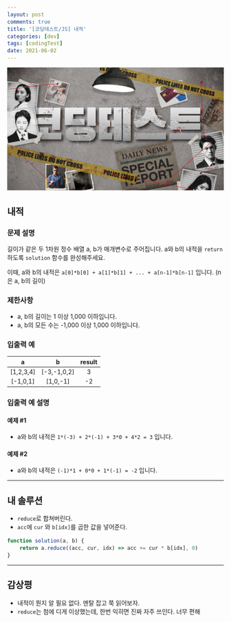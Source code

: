 ```yaml
---
layout: post
comments: true
title: '[코딩테스트/JS] 내적'
categories: [dev]
tags: [codingTest]
date: 2021-06-02
---
```

![headerimg](/assets/img/subcate/coding.png)

## 내적

### 문제 설명
길이가 같은 두 1차원 정수 배열 a, b가 매개변수로 주어집니다. a와 b의 내적을 `return` 하도록 `solution` 함수를 완성해주세요.

이때, a와 b의 내적은 `a[0]*b[0] + a[1]*b[1] + ... + a[n-1]*b[n-1]` 입니다. (n은 a, b의 길이)

### 제한사항
* a, b의 길이는 1 이상 1,000 이하입니다.
* a, b의 모든 수는 -1,000 이상 1,000 이하입니다.

### 입출력 예

|a|	b | result |
|:---:|:---:|:---:|
|[1,2,3,4]|	[-3,-1,0,2]|	3|
|[-1,0,1]|	[1,0,-1]|	-2|

### 입출력 예 설명
#### 예제 #1
* a와 b의 내적은 `1*(-3) + 2*(-1) + 3*0 + 4*2 = 3` 입니다.

#### 예제 #2
* a와 b의 내적은 `(-1)*1 + 0*0 + 1*(-1) = -2` 입니다.

<hr/>

## 내 솔루션
* `reduce`로 합쳐버린다.
* `acc`에 `cur` 와 `b[idx]`를 곱한 값을 넣어준다.

```javascript
function solution(a, b) {
	return a.reduce((acc, cur, idx) => acc += cur * b[idx], 0)
}
```

<hr/>

## 감상평
* 내적이 뭔지 알 필요 없다. 멘탈 잡고 쭉 읽어보자.
* `reduce`는 첨에 디게 이상했는데, 한번 익히면 진짜 자주 쓰인다. 너무 편해
